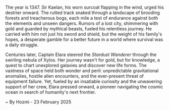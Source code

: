 
The year is 1347.  Sir Kaelan, his worn surcoat flapping in the wind, urged his destrier onward.  The rutted track snaked through a landscape of brooding forests and treacherous bogs, each mile a test of endurance against both the elements and unseen dangers.  Rumors of a lost city, shimmering with gold and guarded by mythical beasts, fueled his relentless journey. He carried with him not just his sword and shield, but the weight of his family's hopes, a desperate gamble for a better future in a world where survival was a daily struggle.

Centuries later, Captain Elara steered the *Stardust Wanderer* through the swirling nebula of Xylos. Her journey wasn't for gold, but for knowledge, a quest to chart unexplored galaxies and discover new life forms.  The vastness of space held both wonder and peril:  unpredictable gravitational anomalies, hostile alien encounters, and the ever-present threat of equipment failure. Yet, fueled by an insatiable curiosity and the unwavering support of her crew, Elara pressed onward, a pioneer navigating the cosmic ocean in search of humanity's next frontier.

~ By Hozmi - 23 February 2025

